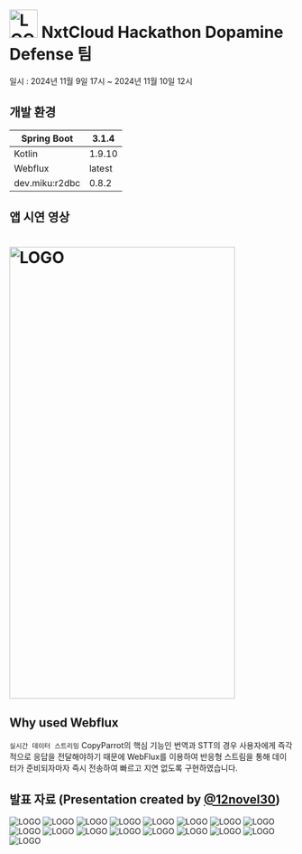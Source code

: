 # <img src="img/logo.png" alt="LOGO" width="50" height="50"> NxtCloud Hackathon Dopamine Defense 팀
일시 : 2024년 11월 9일 17시 ~ 2024년 11월 10일 12시
## 개발 환경

| Spring Boot | 3.1.4  |
|-------------|--------|
| Kotlin      | 1.9.10 |
| Webflux     | latest |
| dev.miku:r2dbc     | 0.8.2  |

## 앱 시연 영상
# <img src="img/parrot_media.gif" alt="LOGO" width="400" height="800">

## Why used Webflux
`실시간 데이터 스트리밍` CopyParrot의 핵심 기능인 번역과 STT의 경우 사용자에게 즉각적으로 응답을 전달해야하기 때문에 WebFlux를 이용하여 반응형 스트림을 통해 데이터가 준비되자마자 즉시 전송하여 빠르고 지연 없도록 구현하였습니다.

## 발표 자료 (Presentation created by [@12novel30](https://github.com/12novel30))
<img src="img/1.png" alt="LOGO">
<img src="img/2.png" alt="LOGO">
<img src="img/3.png" alt="LOGO">
<img src="img/4.png" alt="LOGO">
<img src="img/5.png" alt="LOGO">
<img src="img/6.png" alt="LOGO">
<img src="img/7.png" alt="LOGO">
<img src="img/8.png" alt="LOGO">
<img src="img/9.png" alt="LOGO">
<img src="img/10.png" alt="LOGO">
<img src="img/11.png" alt="LOGO">
<img src="img/12.png" alt="LOGO">
<img src="img/13.png" alt="LOGO">
<img src="img/14.png" alt="LOGO">
<img src="img/15.png" alt="LOGO">
<img src="img/16.png" alt="LOGO">
<img src="img/17.png" alt="LOGO">






